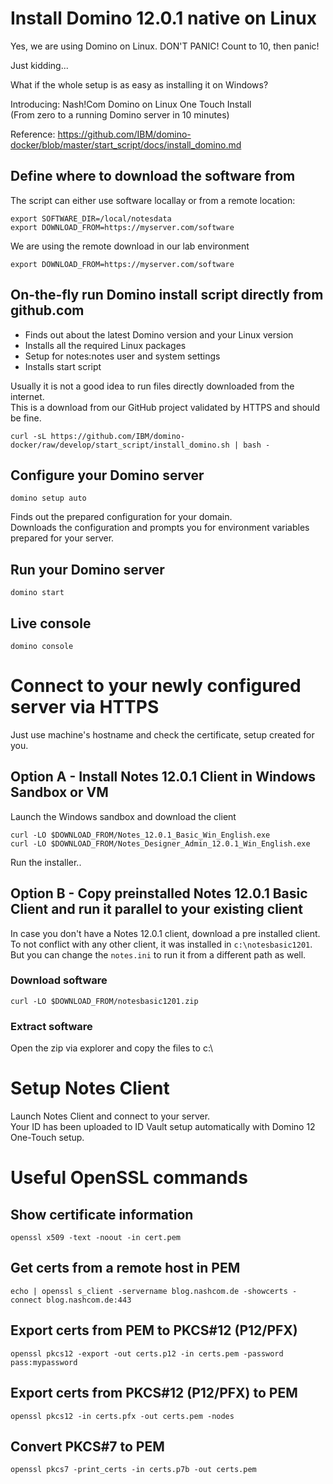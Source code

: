 # Install Domino 12.0.1 native on Linux

Yes, we are using Domino on Linux.
DON'T PANIC!
Count to 10, then panic!

Just kidding...

What if the whole setup is as easy as installing it on Windows?

Introducing: Nash!Com Domino on Linux One Touch Install  
(From zero to a running Domino server in 10 minutes)

Reference: https://github.com/IBM/domino-docker/blob/master/start_script/docs/install_domino.md

## Define where to download the software from

The script can either use software locallay or from a remote location:

```
export SOFTWARE_DIR=/local/notesdata
export DOWNLOAD_FROM=https://myserver.com/software
```

We are using the remote download in our lab environment

```
export DOWNLOAD_FROM=https://myserver.com/software
```

## On-the-fly run Domino install script directly from github.com

- Finds out about the latest Domino version and your Linux version
- Installs all the required Linux packages
- Setup for notes:notes user and system settings
- Installs start script

Usually it is not a good idea to run files directly downloaded from the internet.  
This is a download from our GitHub project validated by HTTPS and should be fine.

```
curl -sL https://github.com/IBM/domino-docker/raw/develop/start_script/install_domino.sh | bash -
```

## Configure your Domino server

```
domino setup auto
```

Finds out the prepared configuration for your domain.  
Downloads the configuration and prompts you for environment variables prepared for your server.

## Run your Domino server

```
domino start
```

## Live console

```
domino console
```

# Connect to your newly configured server via HTTPS

Just use machine's hostname and check the certificate, setup created for you.

## Option A - Install Notes 12.0.1 Client in Windows Sandbox or VM

Launch the Windows sandbox and download the client

```
curl -LO $DOWNLOAD_FROM/Notes_12.0.1_Basic_Win_English.exe
curl -LO $DOWNLOAD_FROM/Notes_Designer_Admin_12.0.1_Win_English.exe
```

Run the installer..

## Option B - Copy preinstalled Notes 12.0.1 Basic Client and run it parallel to your existing client

In case you don't have a Notes 12.0.1 client, download a pre installed client.  
To not conflict with any other client, it was installed in `c:\notesbasic1201`.  
But you can change the `notes.ini` to run it from a different path as well.

### Download software

```
curl -LO $DOWNLOAD_FROM/notesbasic1201.zip
```

### Extract software

Open the zip via explorer and copy the files to c:\

# Setup Notes Client

Launch Notes Client and connect to your server.  
Your ID has been uploaded to ID Vault setup automatically with Domino 12 One-Touch setup.

# Useful OpenSSL commands

## Show certificate information

```
openssl x509 -text -noout -in cert.pem
```

## Get certs from a remote host in PEM

```
echo | openssl s_client -servername blog.nashcom.de -showcerts -connect blog.nashcom.de:443
```

## Export certs from PEM to PKCS#12 (P12/PFX)

```
openssl pkcs12 -export -out certs.p12 -in certs.pem -password pass:mypassword
```

## Export certs from PKCS#12 (P12/PFX) to PEM

```
openssl pkcs12 -in certs.pfx -out certs.pem -nodes
```

## Convert PKCS#7 to PEM

```
openssl pkcs7 -print_certs -in certs.p7b -out certs.pem
```